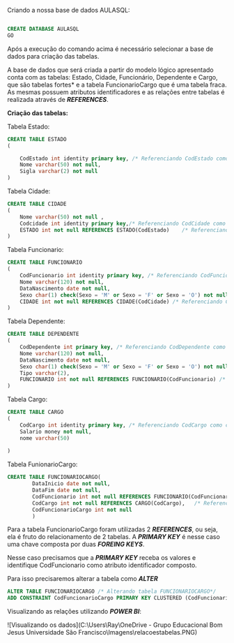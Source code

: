 Criando a nossa base de dados AULASQL:

``````sql

CREATE DATABASE AULASQL
GO
``````

Após a execução do comando acima é necessário selecionar a base de dados para criação das tabelas.

A base de dados que será criada a partir do modelo lógico apresentado conta com as tabelas: Estado, Cidade, Funcionário, Dependente e Cargo, que são tabelas fortes* e a tabela FuncionarioCargo que é uma tabela fraca. As mesmas possuem atributos identificadores e as relações entre tabelas é realizada através de ***REFERENCES***.

**Criação das tabelas:**

Tabela Estado:

``````sql
CREATE TABLE ESTADO
(

	CodEstado int identity primary key, /* Referenciando CodEstado como chave primaria da tabela */ 
	Nome varchar(50) not null,
	Sigla varchar(2) not null
)
``````

Tabela Cidade:

````sql
CREATE TABLE CIDADE
( 
	Nome varchar(50) not null ,
	Codcidade int identity primary key,/* Referenciando CodCidade como chave primaria da tabela */ 
	ESTADO int not null REFERENCES ESTADO(CodEstado)	/* Referenciando CodEstado como chave estrangeira da tabela CIDADE(relacao)*/ 
)
````

Tabela Funcionario:

````sql
CREATE TABLE FUNCIONARIO
(
	CodFuncionario int identity primary key, /* Referenciando CodFuncionario como chave primaria da tabela */ 
	Nome varchar(120) not null,
	DataNascimento date not null,
	Sexo char(1) check(Sexo = 'M' or Sexo = 'F' or Sexo = 'O') not null, 
	CIDADE int not null REFERENCES CIDADE(CodCidade) /* Referenciando CodCidade como chave estrangeira da tabela FUNCIONARIO(relacao)*/
)
````

Tabela Dependente:

````sql
CREATE TABLE DEPENDENTE
(
	CodDependente int primary key, /* Referenciando CodDependente como chave primaria da tabela */
	Nome varchar(120) not null,
	DataNascimento date not null,
	Sexo char(1) check(Sexo = 'M' or Sexo = 'F' or Sexo = 'O') not null,
	Tipo varchar(2),
	FUNCIONARIO int not null REFERENCES FUNCIONARIO(CodFuncionario) /* Referenciando CodFuncionario como chave estrangeira da tabela DEPENDENTE(relacao)*/
)
````

Tabela Cargo:

````sql
CREATE TABLE CARGO
(
	CodCargo int identity primary key, /* Referenciando CodCargo como chave primaria da tabela */
	Salario money not null,
	nome varchar(50)
	
)
````

Tabela FunionarioCargo:

````sql
CREATE TABLE FUNCIONARIOCARGO(
		DataInicio date not null,
		DataFim date not null,
		CodFuncionario int not null REFERENCES FUNCIONARIO(CodFuncionario), /* Referenciando CodFuncionario como chave estrangeira da tabela FUNCIONARIOCARGO(relacao)*/
		CodCargo int not null REFERENCES CARGO(CodCargo),   /* Referenciando CodCargo como chave estrangeira da tabela FUNCIONARIOCARGO(relacao)*/
		CodFuncionarioCargo int not null
		)
````

Para a tabela FuncionarioCargo foram utilizadas 2 ***REFERENCES***, ou seja, ela é fruto do relacionamento de 2 tabelas. A ***PRIMARY KEY*** é nesse caso uma chave composta por duas ***FOREING KEYS***. 

Nesse caso precisamos que a ***PRIMARY KEY*** receba os valores e identifique CodFuncionario como atributo identificador composto.

Para isso precisaremos alterar a tabela como ***ALTER***

````sql
ALTER TABLE FUNCIONARIOCARGO /* Alterando tabela FUNCIONARIOCARGO*/
ADD CONSTRAINT CodFuncionarioCargo PRIMARY KEY CLUSTERED (CodFuncionario, CodCargo) /* Chave primaria composta das chaves estrangeiras CodFuncionario, CodCargo*/
````



Visualizando as relações utilizando ***POWER BI***:

![Visualizando os dados](C:\Users\Ray\OneDrive - Grupo Educacional Bom Jesus Universidade São Francisco\Imagens\relacoestabelas.PNG)